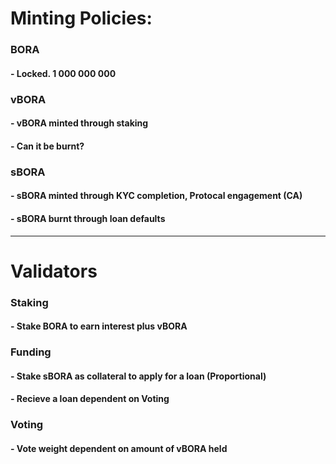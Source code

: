 # Minting Policies:

### BORA
#### - Locked. 1 000 000 000

### vBORA
#### - vBORA minted through staking
#### - Can it be burnt?

### sBORA
#### - sBORA minted through KYC completion, Protocal engagement (CA)
#### - sBORA burnt through loan defaults

---------------------------
# Validators

### Staking 
#### - Stake BORA to earn interest plus vBORA

### Funding 
#### - Stake sBORA as collateral to apply for a loan (Proportional)
#### - Recieve a loan dependent on Voting

### Voting 
#### - Vote weight dependent on amount of vBORA held

